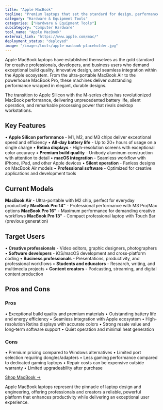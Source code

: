 ```yaml
---
title: "Apple MacBook"
tagline: "Premium laptops that set the standard for design, performance, and creative professional workflows"
category: "Hardware & Equipment Tools"
categories: ["Hardware & Equipment Tools"]
subcategory: "Computer Hardware"
tool_name: "Apple MacBook"
external_link: "https://www.apple.com/mac/"
deployment_status: "deployed"
image: "/images/tools/apple-macbook-placeholder.jpg"
---
```


Apple MacBook laptops have established themselves as the gold standard for creative professionals, developers, and business users who demand exceptional build quality, innovative design, and seamless integration within the Apple ecosystem. From the ultra-portable MacBook Air to the powerhouse MacBook Pro, these machines deliver outstanding performance wrapped in elegant, durable designs.

The transition to Apple Silicon with the M-series chips has revolutionized MacBook performance, delivering unprecedented battery life, silent operation, and remarkable processing power that rivals desktop workstations.

## Key Features

• **Apple Silicon performance** - M1, M2, and M3 chips deliver exceptional speed and efficiency
• **All-day battery life** - Up to 20+ hours of usage on a single charge
• **Retina displays** - High-resolution screens with exceptional color accuracy
• **Premium build quality** - Unibody aluminum construction with attention to detail
• **macOS integration** - Seamless workflow with iPhone, iPad, and other Apple devices
• **Silent operation** - Fanless designs on MacBook Air models
• **Professional software** - Optimized for creative applications and development tools

## Current Models

**MacBook Air** - Ultra-portable with M2 chip, perfect for everyday productivity
**MacBook Pro 14"** - Professional performance with M3 Pro/Max options
**MacBook Pro 16"** - Maximum performance for demanding creative workflows
**MacBook Pro 13"** - Compact professional laptop with Touch Bar (previous generation)

## Target Users

• **Creative professionals** - Video editors, graphic designers, photographers
• **Software developers** - iOS/macOS development and cross-platform coding
• **Business professionals** - Presentations, productivity, and professional workflows
• **Students and educators** - Research, writing, and multimedia projects
• **Content creators** - Podcasting, streaming, and digital content production

## Pros and Cons

### Pros
• Exceptional build quality and premium materials
• Outstanding battery life and energy efficiency
• Seamless integration with Apple ecosystem
• High-resolution Retina displays with accurate colors
• Strong resale value and long-term software support
• Quiet operation and minimal heat generation

### Cons
• Premium pricing compared to Windows alternatives
• Limited port selection requiring dongles/adapters
• Less gaming performance compared to dedicated gaming laptops
• Repair costs can be expensive outside warranty
• Limited upgradeability after purchase

[Shop MacBook →](https://www.apple.com/mac/)

Apple MacBook laptops represent the pinnacle of laptop design and engineering, offering professionals and creators a reliable, powerful platform that enhances productivity while delivering an exceptional user experience.